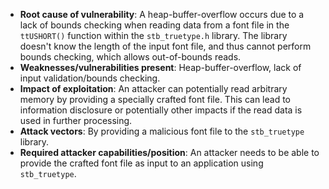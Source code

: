 - **Root cause of vulnerability**: A heap-buffer-overflow occurs due to a lack of bounds checking when reading data from a font file in the `ttUSHORT()` function within the `stb_truetype.h` library. The library doesn't know the length of the input font file, and thus cannot perform bounds checking, which allows out-of-bounds reads.
- **Weaknesses/vulnerabilities present**: Heap-buffer-overflow, lack of input validation/bounds checking.
- **Impact of exploitation**: An attacker can potentially read arbitrary memory by providing a specially crafted font file. This can lead to information disclosure or potentially other impacts if the read data is used in further processing.
- **Attack vectors**: By providing a malicious font file to the `stb_truetype` library.
- **Required attacker capabilities/position**: An attacker needs to be able to provide the crafted font file as input to an application using `stb_truetype`.